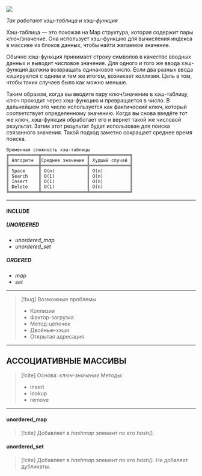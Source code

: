   
![](hash_table.png)
  
_Так работают хэш-таблица и хэш-функция_  
  
Хэш-таблица — это похожая на Map структура, которая содержит пары ключ/значение. Она использует хэш-функцию для вычисления индекса в массиве из блоков данных, чтобы найти желаемое значение.  
  
Обычно хэш-функция принимает строку символов в качестве вводных данных и выводит числовое значение. Для одного и того же ввода хэш-функция должна возвращать одинаковое число. Если два разных ввода хэшируются с одним и тем же итогом, возникает коллизия. Цель в том, чтобы таких случаев было как можно меньше.  
  
Таким образом, когда вы вводите пару ключ/значение в хэш-таблицу, ключ проходит через хэш-функцию и превращается в число. В дальнейшем это число используется как фактический ключ, который соответствует определенному значению. Когда вы снова введёте тот же ключ, хэш-функция обработает его и вернет такой же числовой результат. Затем этот результат будет использован для поиска связанного значения. Такой подход заметно сокращает среднее время поиска.  
  

```
Временная сложность хэш-таблицы
╔═══════════╦═════════════════╦═══════════════╗
║ Алгоритм  ║Среднее значение ║ Худший случай ║
╠═══════════╬═════════════════╬═══════════════╣
║ Space     ║ O(n)            ║ O(n)          ║
║ Search    ║ O(1)            ║ O(n)          ║
║ Insert    ║ O(1)            ║ O(n)          ║
║ Delete    ║ O(1)            ║ O(n)          ║
╚═══════════╩═════════════════╩═══════════════╝
```

***
#### INCLUDE
##### UNORDERED

- *unordered_map*
- *unordered_set*

##### ORDERED

- *map*
- *set*
***

>[!bug] Возможные проблемы
>- Коллизии
>- Фактор-загрузка
>- Метод-цепочек
>- Двойные-хэши
>- Открытая адресация

***
## АССОЦИАТИВНЫЕ МАССИВЫ

>[!cite]
>Основа: *ключ-значение*
>Методы:
>- insert
>- lookup
>- remove

***
#### unordered_map

>[!cite]
>Добавляет в *hashmap* элемент по его *hash()*.

 

#### unordered_set

>[!cite]
>Добавляет в *hashmap* элемент по его *hash()*.
>Не добаляет дубликаты.


